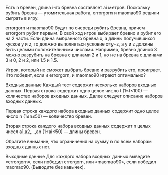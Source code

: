 Есть n бревен, длина i-го бревна составляет ai метров. Поскольку рубить бревна  — утомительная работа, errorgorn и maomao90 решили сыграть в игру.

errorgorn и maomao90 будут по очереди рубить бревна, причем errorgorn рубит первым. В свой ход игрок выбирает бревно и рубит его на 2 части. Если длина выбранного бревна x, а длины получившихся кусков y и z, то должно выполняться условие x=y+z, а y и z должны быть целыми положительными числами. Например, бревно длиной 3 можно разрубить на бревна с длинами 2 и 1, но не на бревна с длинами 3 и 0, 2 и 2, или 1.5 и 1.5.

Игрок, который не сможет выбрать бревно и разрубить его, проиграет. Кто победит, если и errorgorn, и maomao90 играют оптимально?

Входные данные
Каждый тест содержит несколько наборов входных данных. Первая строка содержит одно целое число t (1≤t≤100)  — количество наборов входных данных. Далее следует описание наборов входных данных.

Первая строка каждого набора входных данных содержит одно целое число n (1≤n≤50)  — количество бревен.

Вторая строка каждого набора входных данных содержит n целых чисел a1,a2,…,an (1≤ai≤50)  — длины бревен.

Обратите внимание, что ограничения на сумму n по всем наборам входных данных нет.

Выходные данные
Для каждого набора входных данных выведите «errorgorn», если победил errorgorn, или «maomao90», если победил maomao90. (Выводите без кавычек).